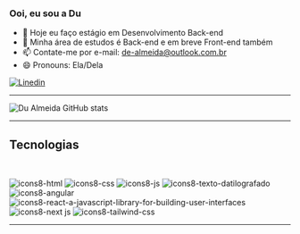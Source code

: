 ### Ooi, eu sou a Du

- 🔭 Hoje eu faço estágio em Desenvolvimento Back-end
- 🌱 Minha área de estudos é Back-end e em breve Front-end também 
- 📫 Contate-me por e-mail: de-almeida@outlook.com.br
- 😄 Pronouns: Ela/Dela

[![Linedin](https://img.shields.io/badge/LinkedIn-0077B5?style=for-the-badge&logo=linkedin&logoColor=white
)](https://www.linkedin.com/in/du-almeida/)

---

![Du Almeida GitHub stats](https://github-readme-stats.vercel.app/api?username=du-almeida&show_icons=true&theme=dark)

---

## Tecnologias

<div style="display: inline_block"><br>

![icons8-html](https://github.com/user-attachments/assets/8932a67e-2309-4b32-8404-2b4284321fb9)
![icons8-css](https://github.com/user-attachments/assets/77af3349-339d-481b-b1b1-e4f41327b449)
![icons8-js](https://github.com/user-attachments/assets/e2e54769-2935-4bcd-a346-7d0762dae3b8)
![icons8-texto-datilografado](https://github.com/user-attachments/assets/3584c671-ec4a-4842-994e-ca8a35ea364b)
![icons8-angular](https://github.com/user-attachments/assets/ac7d739d-4f71-41d6-ad29-e81bba9a6f10)
![icons8-react-a-javascript-library-for-building-user-interfaces](https://github.com/user-attachments/assets/8aa545bd-6995-451a-ac23-9a70a48a3e09)
![icons8-next js](https://github.com/user-attachments/assets/20f3317d-153f-4820-ad54-c977dff3d7af)
![icons8-tailwind-css](https://github.com/user-attachments/assets/e964023d-b3f7-4c09-ac3b-dc233dded427)

</div>

---------

